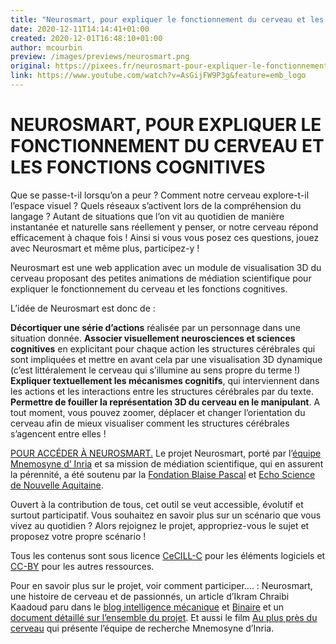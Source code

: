 ```yaml
---
title: "Neurosmart, pour expliquer le fonctionnement du cerveau et les fonctions cognitives"
date: 2020-12-11T14:14:41+01:00
created: 2020-12-01T16:48:10+01:00
author: mcourbin
preview: /images/previews/neurosmart.png
original: https://pixees.fr/neurosmart-pour-expliquer-le-fonctionnement-du-cerveau-et-les-fonctions-cognitives/
link: https://www.youtube.com/watch?v=AsGijFW9P3g&feature=emb_logo
---
```


# NEUROSMART, POUR EXPLIQUER LE FONCTIONNEMENT DU CERVEAU ET LES FONCTIONS COGNITIVES

Que se passe-t-il lorsqu’on a peur ? Comment notre cerveau explore-t-il l’espace visuel ? Quels réseaux s’activent lors de la compréhension du langage ? Autant de situations que l’on vit au quotidien de manière instantanée et naturelle sans réellement y penser, or notre cerveau répond efficacement à chaque fois ! Ainsi si vous vous posez ces questions, jouez avec Neurosmart et même plus, participez-y !

Neurosmart est une web application avec un module de visualisation 3D du cerveau proposant des petites animations de médiation scientifique pour expliquer le fonctionnement du cerveau et les fonctions cognitives.


L’idée de Neurosmart est donc de :

**Décortiquer une série d’actions** réalisée par un personnage dans une situation donnée.
**Associer visuellement neurosciences et sciences cognitives** en explicitant pour chaque action les structures cérébrales qui sont impliquées et mettre en avant cela par une visualisation 3D dynamique (c’est littéralement le cerveau qui s’illumine au sens propre du terme !)
**Expliquer textuellement les mécanismes cognitifs**, qui interviennent dans les actions et les interactions entre les structures cérébrales par du texte.
**Permettre de fouiller la représentation 3D du cerveau en le manipulant**. A tout moment, vous pouvez zoomer, déplacer et changer l’orientation du cerveau afin de mieux visualiser comment les structures cérébrales s’agencent entre elles !

[POUR ACCÉDER À NEUROSMART.](https://neurosmart.inria.fr/)
Le projet Neurosmart, porté par l’[équipe Mnemosyne d’ Inria](https://team.inria.fr/mnemosyne/fr/) et sa mission de médiation scientifique, qui en assurent la pérennité, a été soutenu par la [Fondation Blaise Pascal](https://www.fondation-blaise-pascal.org/) et [Echo Science de Nouvelle Aquitaine](https://echosciences.nouvelle-aquitaine.science/).

Ouvert à la contribution de tous, cet outil se veut accessible, évolutif et surtout participatif. Vous souhaitez en savoir plus sur un scénario que vous vivez au quotidien ? Alors rejoignez le projet, appropriez-vous le sujet et proposez votre propre scénario !

Tous les contenus sont sous licence [CeCILL-C](http://www.cecill.info/licences/Licence_CeCILL-C_V1-fr.html) pour les éléments logiciels et [CC-BY](https://creativecommons.org/licenses/by/2.0/fr/) pour les autres ressources.

Pour en savoir plus sur le projet, voir comment participer…. : Neurosmart, une histoire de cerveau et de passionnés, un article d’Ikram Chraibi Kaadoud paru dans le [blog intelligence mécanique](http://www.scilogs.fr/intelligence-mecanique/neurosmart-une-histoire-de-cerveau-et-de-passionnes/) et [Binaire](https://www.lemonde.fr/blog/binaire/2020/11/27/neurosmart-une-histoire-de-cerveau-et-de-passionnes/) et un [document détaillé sur l’ensemble du projet](https://hal.inria.fr/hal-03013647v1).
Et aussi le film [Au plus près du cerveau](https://www.youtube.com/watch?v=HGU1sD-8WkY) qui présente l’équipe de recherche Mnemosyne d’Inria.